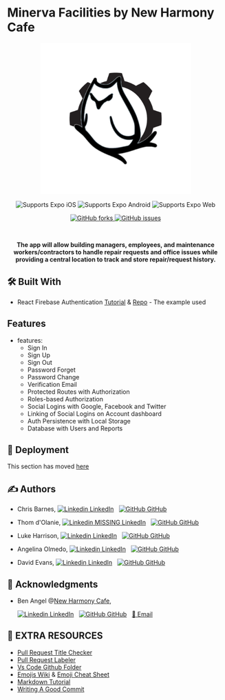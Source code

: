 # Minerva Facilities by New Harmony Cafe

<p align="center">
    <img width="350" height="350" src="./src/images/minerva-transparent-vector.png">
</p>

<div align="center">
  <p>
    <!-- iOS -->
    <img alt="Supports Expo iOS" longdesc="Supports Expo iOS" src="https://img.shields.io/badge/iOS-000.svg?style=flat-square&logo=APPLE&labelColor=999999&logoColor=fff" />
    <!-- Android -->
    <img alt="Supports Expo Android" longdesc="Supports Expo Android" src="https://img.shields.io/badge/Android-000.svg?style=flat-square&logo=ANDROID&labelColor=A4C639&logoColor=fff" />
    <!-- Web -->
    <img alt="Supports Expo Web" longdesc="Supports Expo Web" src="https://img.shields.io/badge/web-000.svg?style=flat-square&logo=GOOGLE-CHROME&labelColor=4285F4&logoColor=fff" />
  </p>
  <p>
    <a href="https://GitHub.com/TalkativeTree/MinervaFacilities/network/members">
      <img alt="GitHub forks" longdesc="GitHub forks" src="https://img.shields.io/github/forks/TalkativeTree/MinervaFacilities.svg?style=social&label=Forks&maxAge=2592000" />
    </a>
    <a href="https://GitHub.com/TalkativeTree/MinervaFacilities/issues/">
      <img alt="GitHub issues" longdesc="GitHub issues" src="https://img.shields.io/github/issues/TalkativeTree/MinervaFacilities.svg?style=social&label=Issues&maxAge=2592000" />
    </a>
  </p>
  <br />
  <p>
    <b>The app will allow building managers, employees, and maintenance workers/contractors to handle repair requests and office issues while providing a central location to track and store repair/request history.</b>
  </p>
</div>

## 🛠️ Built With

- React Firebase Authentication [Tutorial](https://www.robinwieruch.de/complete-firebase-authentication-react-tutorial) & [Repo](https://github.com/the-road-to-react-with-firebase/react-firebase-authentication.git) - The example used

## Features

<!-- - uses: -->
  <!-- - only React (create-react-app) -->
  <!-- - firebase -->
  <!-- - react-router -->
- features:
  - Sign In
  - Sign Up
  - Sign Out
  - Password Forget
  - Password Change
  - Verification Email
  - Protected Routes with Authorization
  - Roles-based Authorization
  - Social Logins with Google, Facebook and Twitter
  - Linking of Social Logins on Account dashboard
  - Auth Persistence with Local Storage
  - Database with Users and Reports

<!-- ## Contributing

For more details on our [code of conduct](./.github/CODE_OF_CONDUCT.md), and the process for submitting pull requests to us, Please read our [CONTRIBUTING.md](CONTRIBUTING.md) . -->

## :rocket: Deployment

This section has moved [here](https://facebook.github.io/create-react-app/docs/deployment)

## :writing_hand: Authors

- Chris Barnes,
  [![Linkedin](https://i.stack.imgur.com/gVE0j.png) LinkedIn](https://www.linkedin.com/in/chrisbarnes2000/)
  &nbsp;
  [![GitHub](https://i.stack.imgur.com/tskMh.png) GitHub](https://github.com/ChrisBarnes7404)

- Thom d'Olanie,
  [![Linkedin](https://i.stack.imgur.com/gVE0j.png) MISSING LinkedIn](https://www.linkedin.com/in/--)
  &nbsp;
  [![GitHub](https://i.stack.imgur.com/tskMh.png) GitHub](https://github.com/PudgyElderGod)

- Luke Harrison,
  [![Linkedin](https://i.stack.imgur.com/gVE0j.png) LinkedIn](https://www.linkedin.com/in/lukazdane/)
  &nbsp;
  [![GitHub](https://i.stack.imgur.com/tskMh.png) GitHub](https://github.com/LukazDane)

- Angelina Olmedo,
  [![Linkedin](https://i.stack.imgur.com/gVE0j.png) LinkedIn](https://www.linkedin.com/in/angelinaolmedo/)
  &nbsp;
  [![GitHub](https://i.stack.imgur.com/tskMh.png) GitHub](https://github.com/angelinaolmedo7)

- David Evans,
  [![Linkedin](https://i.stack.imgur.com/gVE0j.png) LinkedIn](https://www.linkedin.com/in/david-a-e/)
  &nbsp;
  [![GitHub](https://i.stack.imgur.com/tskMh.png) GitHub](https://github.com/Evansdava)

## :pray: Acknowledgments

- Ben Angel @[New Harmony Cafe](https://www.newharmonycafe.com/),

  [![Linkedin](https://i.stack.imgur.com/gVE0j.png) LinkedIn](https://www.linkedin.com/in/bangel/)
  &nbsp;
  [![GitHub](https://i.stack.imgur.com/tskMh.png) GitHub](https://github.com/TalkativeTree)
  &nbsp;
  [:e-mail: Email](mailto:ben@newharmonycafe.com)

<!-- ## :pencil: License

This project is licensed under the MIT License - see the [LICENSE.md](LICENSE.md) file for details -->

## :book: EXTRA RESOURCES

- [Pull Request Title Checker](https://github.com/marketplace/actions/pr-title-checker)
- [Pull Request Labeler](https://github.com/marketplace/actions/labeler)
- [Vs Code Github Folder](https://marketplace.visualstudio.com/items?itemName=PeterHdd.github-folder)
- [Emojis Wiki](https://emojis.wiki/) & [Emoji Cheat Sheet](https://www.webfx.com/tools/emoji-cheat-sheet/)
- [Markdown Tutorial](https://agea.github.io/tutorial.md/)
- [Writing A Good Commit](https://chris.beams.io/posts/git-commit/)
  <!-- - [Commit Template](https://thoughtbot.com/blog/better-commit-messages-with-a-gitmessage-template) -->
  <!-- - [Customizing Git Configuration](https://git-scm.com/book/en/v2/Customizing-Git-Git-Configuration) -->
  <!-- - List of Github Badges [1](https://github.com/ClydeDz/emoji-badges-vscode/blob/master/list-of-badges.md) & [2](https://github.com/Naereen/badges) -->

<!-- 
# Getting Started with Create React App

This project was bootstrapped with [Create React App](https://github.com/facebook/create-react-app).

## Available Scripts

In the project directory, you can run:

### `yarn start`

Runs the app in the development mode.\
Open [http://localhost:3000](http://localhost:3000) to view it in the browser.

The page will reload if you make edits.\
You will also see any lint errors in the console.

### `yarn test`

Launches the test runner in the interactive watch mode.\
See the section about [running tests](https://facebook.github.io/create-react-app/docs/running-tests) for more information.

### `yarn build`

Builds the app for production to the `build` folder.\
It correctly bundles React in production mode and optimizes the build for the best performance.

The build is minified and the filenames include the hashes.\
Your app is ready to be deployed!

See the section about [deployment](https://facebook.github.io/create-react-app/docs/deployment) for more information.

### `yarn eject`

**Note: this is a one-way operation. Once you `eject`, you can’t go back!**

If you aren’t satisfied with the build tool and configuration choices, you can `eject` at any time. This command will remove the single build dependency from your project.

Instead, it will copy all the configuration files and the transitive dependencies (webpack, Babel, ESLint, etc) right into your project so you have full control over them. All of the commands except `eject` will still work, but they will point to the copied scripts so you can tweak them. At this point you’re on your own.

You don’t have to ever use `eject`. The curated feature set is suitable for small and middle deployments, and you shouldn’t feel obligated to use this feature. However we understand that this tool wouldn’t be useful if you couldn’t customize it when you are ready for it.

## Learn More

You can learn more in the [Create React App documentation](https://facebook.github.io/create-react-app/docs/getting-started).

To learn React, check out the [React documentation](https://reactjs.org/).

### Code Splitting

This section has moved here: [https://facebook.github.io/create-react-app/docs/code-splitting](https://facebook.github.io/create-react-app/docs/code-splitting)

### Analyzing the Bundle Size

This section has moved here: [https://facebook.github.io/create-react-app/docs/analyzing-the-bundle-size](https://facebook.github.io/create-react-app/docs/analyzing-the-bundle-size)

### Making a Progressive Web App

This section has moved here: [https://facebook.github.io/create-react-app/docs/making-a-progressive-web-app](https://facebook.github.io/create-react-app/docs/making-a-progressive-web-app)

### Advanced Configuration

This section has moved here: [https://facebook.github.io/create-react-app/docs/advanced-configuration](https://facebook.github.io/create-react-app/docs/advanced-configuration)

### Deployment

This section has moved here: [https://facebook.github.io/create-react-app/docs/deployment](https://facebook.github.io/create-react-app/docs/deployment)

### `yarn build` fails to minify

This section has moved here: [https://facebook.github.io/create-react-app/docs/troubleshooting#npm-run-build-fails-to-minify](https://facebook.github.io/create-react-app/docs/troubleshooting#npm-run-build-fails-to-minify) -->
